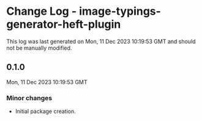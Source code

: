 # Change Log - image-typings-generator-heft-plugin

This log was last generated on Mon, 11 Dec 2023 10:19:53 GMT and should not be manually modified.

## 0.1.0
Mon, 11 Dec 2023 10:19:53 GMT

### Minor changes

- Initial package creation.

